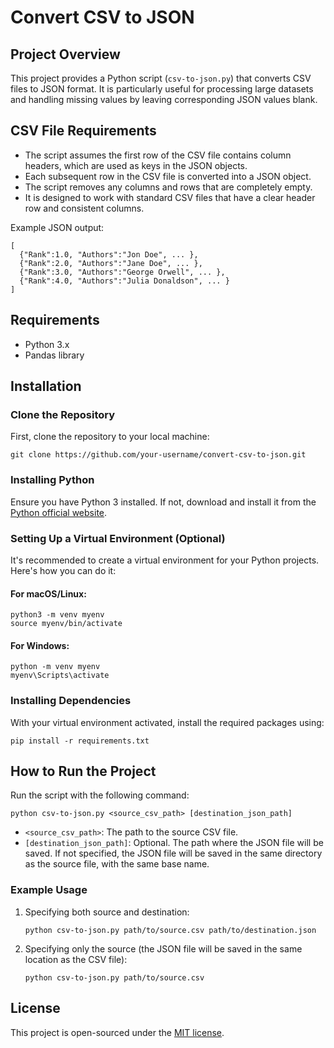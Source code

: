# Convert CSV to JSON

## Project Overview

This project provides a Python script (`csv-to-json.py`) that converts CSV files to JSON format. It is particularly useful for processing large datasets and handling missing values by leaving corresponding JSON values blank.

## CSV File Requirements

- The script assumes the first row of the CSV file contains column headers, which are used as keys in the JSON objects.
- Each subsequent row in the CSV file is converted into a JSON object.
- The script removes any columns and rows that are completely empty.
- It is designed to work with standard CSV files that have a clear header row and consistent columns.

Example JSON output:

```
[
  {"Rank":1.0, "Authors":"Jon Doe", ... },
  {"Rank":2.0, "Authors":"Jane Doe", ... },
  {"Rank":3.0, "Authors":"George Orwell", ... },
  {"Rank":4.0, "Authors":"Julia Donaldson", ... }
]
```

## Requirements

- Python 3.x
- Pandas library

## Installation

### Clone the Repository

First, clone the repository to your local machine:

```
git clone https://github.com/your-username/convert-csv-to-json.git
```

### Installing Python

Ensure you have Python 3 installed. If not, download and install it from the [Python official website](https://www.python.org/downloads/).

### Setting Up a Virtual Environment (Optional)

It's recommended to create a virtual environment for your Python projects. Here's how you can do it:

#### For macOS/Linux:

```
python3 -m venv myenv
source myenv/bin/activate
```

#### For Windows:

```
python -m venv myenv
myenv\Scripts\activate
```

### Installing Dependencies

With your virtual environment activated, install the required packages using:

```
pip install -r requirements.txt
```

## How to Run the Project

Run the script with the following command:

```
python csv-to-json.py <source_csv_path> [destination_json_path]
```

- `<source_csv_path>`: The path to the source CSV file.
- `[destination_json_path]`: Optional. The path where the JSON file will be saved. If not specified, the JSON file will be saved in the same directory as the source file, with the same base name.

### Example Usage

1. Specifying both source and destination:

   ```
   python csv-to-json.py path/to/source.csv path/to/destination.json
   ```

2. Specifying only the source (the JSON file will be saved in the same location as the CSV file):
   ```
   python csv-to-json.py path/to/source.csv
   ```

## License

This project is open-sourced under the [MIT license](https://opensource.org/licenses/MIT).
